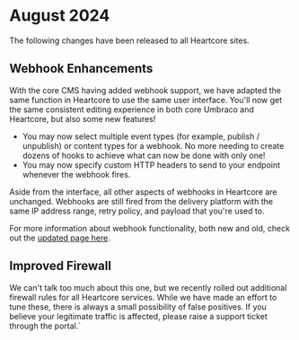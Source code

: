 # August 2024
The following changes have been released to all Heartcore sites.

## Webhook Enhancements
With the core CMS having added webhook support, we have adapted the same function in Heartcore to use the same user interface. You'll now get the same consistent editing experience in both core Umbraco and Heartcore, but also some new features!
* You may now select multiple event types (for example, publish / unpublish) or content types for a webhook. No more needing to create dozens of hooks to achieve what can now be done with only one!
* You may now specify custom HTTP headers to send to your endpoint whenever the webhook fires.

Aside from the interface, all other aspects of webhooks in Heartcore are unchanged. Webhooks are still fired from the delivery platform with the same IP address range, retry policy, and payload that you're used to.

For more information about webhook functionality, both new and old, check out the [updated page here](../getting-started/webhooks.md).

## Improved Firewall
We can't talk too much about this one, but we recently rolled out additional firewall rules for all Heartcore services. While we have made an effort to tune these, there is always a small possibility of false positives. If you believe your legitimate traffic is affected, please raise a support ticket through the portal.`
